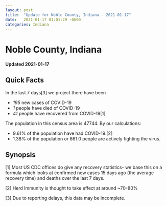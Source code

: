 ```yaml
---
layout: post
title:  "Update for Noble County, Indiana - 2021-01-17"
date:   2021-01-17 01:01:29 -0600
categories: Indiana
---
```


# Noble County, Indiana
#### Updated 2021-01-17

## Quick Facts

In the last 7 days[3] we project there have been
- *195* new cases of COVID-19
- *1* people have died of COVID-19
- *41* people have recovered from COVID-19[1]

The population in this census area is 47744. By our calculations:
- 9.61% of the population have had COVID-19.[2]
- 1.38% of the population or 661.0 people are actively fighting the virus.

## Synopsis




[1] Most US CDC offices do give any recovery statistics- we base this on a formula which looks at confirmed new cases
15 days ago (the average recovery time) and deaths over the last 7 days.

[2] Herd Immunity is thought to take effect at around ~70-80%

[3] Due to reporting delays, this data may be incomplete.
 
    